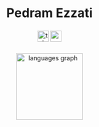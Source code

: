 <h1 align="center">Pedram Ezzati</h1>

###

<div align="center">

  <img src="https://img.shields.io/static/v1?message=@pedi144&logo=telegram&label=&color=2CA5E0&logoColor=white&labelColor=&style=for-the-badge" height="25" alt="telegram logo"  />
  <img src="https://img.shields.io/static/v1?message=pedinil@gmail.com&logo=gmail&label=&color=D14836&logoColor=white&labelColor=&style=for-the-badge" height="25" alt="gmail logo"  />
</div>

###


<div align="center">
  <img src="https://github-readme-stats.vercel.app/api/top-langs?username=pedinil&locale=en&hide_title=false&layout=compact&card_width=320&langs_count=5&theme=dracula&hide_border=false&order=2" height="150" alt="languages graph"  />
</div>

